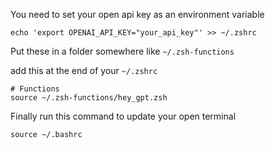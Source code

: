 You need to set your open api key as an environment variable
```
echo 'export OPENAI_API_KEY="your_api_key"' >> ~/.zshrc
```

Put these in a folder somewhere like `~/.zsh-functions`

add this at the end of your `~/.zshrc`

```
# Functions
source ~/.zsh-functions/hey_gpt.zsh
```

Finally run this command to update your open terminal
```
source ~/.bashrc
```
